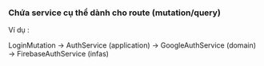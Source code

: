 ### Chứa service cụ thể dành cho route (mutation/query)

Ví dụ :

LoginMutation -> AuthService (application) -> GoogleAuthService (domain) -> FirebaseAuthService (infas)
